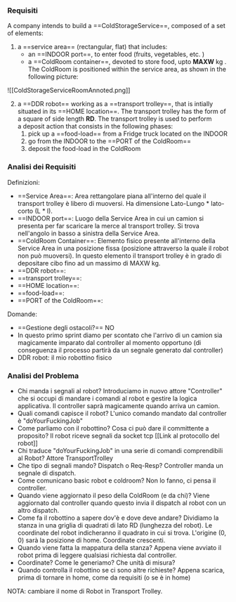 ### Requisiti
A company intends to build a ==ColdStorageService==, composed of a set of elements:

1. a ==service area== (rectangular, flat) that includes:
    - an ==INDOOR port==, to enter food (fruits, vegetables, etc. )
    - a ==ColdRoom container==, devoted to store food, upto **MAXW** kg .
    The ColdRoom is positioned within the service area, as shown in the following picture:

![[ColdStorageServiceRoomAnnoted.png]]

2. a ==DDR robot== working as a ==transport trolley==, that is intially situated in its ==HOME location==. The transport trolley has the form of a square of side length **RD**.
    The transport trolley is used to perform a deposit action that consists in the following phases:
    1. pick up a ==food-load== from a Fridge truck located on the INDOOR
    2. go from the INDOOR to the ==PORT of the ColdRoom==
    3. deposit the food-load in the ColdRoom

### Analisi dei Requisiti
Definizioni:
- ==Service Area==: Area rettangolare piana all'interno del quale il transport trolley è libero di muoversi. Ha dimensione Lato-Lungo * lato-corto (L * l).
- ==INDOOR port==: Luogo della Service Area in cui un camion si presenta per far scaricare la merce al transport trolley. Si trova nell'angolo in basso a sinistra della Service Area.
- ==ColdRoom Container==: Elemento fisico presente all'interno della Service Area in una posizione fissa (posizione attraverso la quale il robot non può muoversi). In questo elemento il transport trolley è in grado di depositare cibo fino ad un massimo di MAXW kg.
- ==DDR robot==:
- ==transport trolley==:
- ==HOME location==:
- ==food-load==:
- ==PORT of the ColdRoom==:

Domande:
- ==Gestione degli ostacoli?== NO
- In questo primo sprint diamo per scontato che l'arrivo di un camion sia magicamente imparato dal controller al momento opportuno (di conseguenza il processo partirà da un segnale generato dal controller)
- DDR robot: il mio robottino fisico

### Analisi del Problema
- Chi manda i segnali al robot?
	Introduciamo in nuovo attore "Controller" che si occupi di mandare i comandi al robot e gestire la logica applicativa. Il controller saprà magicamente quando arriva un camion.
- Quali comandi capisce il robot?
	L'unico comando mandato dal controller è "doYourFuckingJob"
- Come parliamo con il robottino? Cosa ci può dare il committente a proposito?
	Il robot riceve segnali da socket tcp [[Link al protocollo del robot]]
- Chi traduce "doYourFuckingJob" in una serie di comandi comprendibili al Robot?
	Attore TransportTrolley
- Che tipo di segnali mando? Dispatch o Req-Resp?
	Controller manda un segnale di dispatch.
- Come comunicano basic robot e coldroom?
	Non lo fanno, ci pensa il controller.
- Quando viene aggiornato il peso della ColdRoom (e da chi)?
	Viene aggiornato dal controller quando questo invia il dispatch al robot con un altro dispatch.
- Come fa il robottino a sapere dov'è e dove deve andare?
	Dividiamo la stanza in una griglia di quadrati di lato RD (lunghezza del robot). Le coordinate del robot indicheranno il quadrato in cui si trova. L'origine (0, 0) sarà la posizione di home. Coordinate crescenti.
- Quando viene fatta la mappatura della stanza?
	Appena viene avviato il robot prima di leggere qualsiasi richiesta dal controller.
- Coordinate? Come le generiamo? Che unità di misura?
- Quando controlla il robottino se ci sono altre richieste?
	Appena scarica, prima di tornare in home, come da requisiti (o se è in home)

NOTA: cambiare il nome di Robot in Transport Trolley.